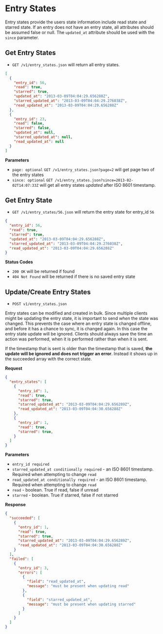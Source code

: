 Entry States
============

Entry states provide the users state information include read state and starred state. If an entry does not have an entry state, all attributes should be assumed false or null. The `updated_at` attribute should be used with the `since` parameter.

Get Entry States
----------------

 - `GET /v1/entry_states.json` will return all entry states.

```json
[
  {
    "entry_id": 56,
    "read": true,
    "starred": true,
    "updated_at": "2013-03-09T04:04:29.656288Z",
    "starred_updated_at": "2013-03-09T04:04:29.276038Z",
    "read_updated_at": "2013-03-09T04:04:29.656288Z"
  },
  {
    "entry_id": 23,
    "read": false,
    "starred": false,
    "updated_at": null,
    "starred_updated_at": null,
    "read_updated_at": null
  }
]
```

**Parameters**

 - `page: optional` `GET /v1/entry_states.json?page=2` will get page two of the entry states
 - `since: optional` `GET /v1/entry_states.json?since=2013-02-02T14:07:33Z` will get all entry states *updated* after ISO 8601 timestamp.

Get Entry State
---------------

 - `GET /v1/entry_states/56.json` will return the entry state for entry_id `56`

```json
{
  "entry_id": 56,
  "read": true,
  "starred": true,
  "updated_at": "2013-03-09T04:04:29.656288Z",
  "starred_updated_at": "2013-03-09T04:04:29.276038Z",
  "read_updated_at": "2013-03-09T04:04:29.656288Z"
}
```

**Status Codes**

- `200 OK` will be returned if found
- `404 Not Found` will be returned if there is no saved entry state

Update/Create Entry States
--------------------------

- `POST v1/entry_states.json`

Entry states can be modified and created in bulk. Since multiple clients might be updating the entry state, it is important to send *when* the state was changed. This prevents the case where an entry state is changed offline, and before it has a chance to sync, it is changed again. In this case the entry state update will be ignored. Clients should always save the time an action was performed, when it is performed rather than when it is sent.

If the timestamp that is sent is older than the timestamp that is saved, **the update will be ignored and does not trigger an error**. Instead it shows up in the succeeded array with the correct state.

**Request**

```json
{
  "entry_states": [
    {
      "entry_id": 1,
      "read": true,
      "starred": true,
      "starred_updated_at": "2013-03-09T04:04:29.656289Z",
      "read_updated_at": "2013-03-09T04:04:30.656288Z"
    },
    {
      "entry_id": 1,
      "read": true,
      "starred": true,
    }
  ]
}
```

**Parameters**

 - `entry_id required`
 - `starred_updated_at conditionally required` - an ISO 8601 timestamp. Required when attempting to change `read`
 - `read_updated_at conditionally required` - an ISO 8601 timestamp. Required when attempting to change `read`
 - `read` - boolean. True if read, false if unread
 - `starred` - boolean. True if starred, false if not starred

**Response**

```json
{
  "succeeded": [
    {
      "entry_id": 1,
      "read": true,
      "starred": true,
      "starred_updated_at": "2013-03-09T04:04:29.656289Z",
      "read_updated_at": "2013-03-09T04:04:30.656288Z"
    }
  ],
  "failed": [
    {
      "entry_id": 3,
      "errors": [
        {
          "field": "read_updated_at",
          "message": "must be present when updating read"
        },
        {
          "field": "starred_updated_at",
          "message": "must be present when updating starred"
        }
      ]
    }
  ]
}
```
